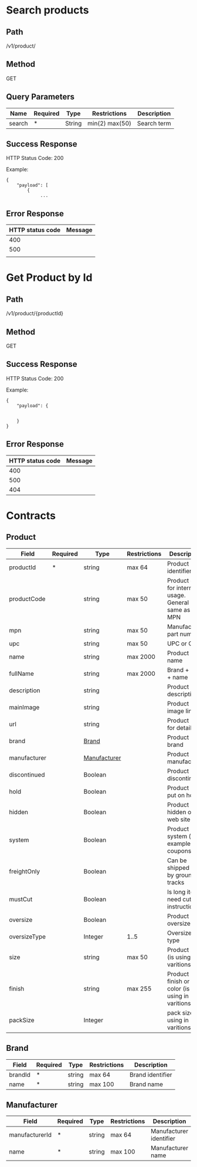 # Search products

## Path
/v1/product/

## Method

GET

## Query Parameters
| Name | Required | Type | Restrictions | Description |
|--|--|--|--|--|
| search | * | String | min(2) max(50) | Search term |

## Success Response

HTTP Status Code: 200

Example:
```
{
    "payload": [
        {
             ...
```

## Error Response


| HTTP status code | Message |
|--|--|
| 400 |  |
| 500 |  |
|  |  |


# Get Product by Id

## Path
/v1/product/{productId}

## Method

GET

## Success Response

HTTP Status Code: 200

Example:
```
{
    "payload": {
       
        
    }
}
```

## Error Response


| HTTP status code | Message |
|--|--|
| 400 |  |
| 500 |  |
| 404 |  |


# Contracts
## Product
| Field | Required | Type | Restrictions | Description |
|--|--|--|--|--|
|  productId | * | string | max 64 | Product identifier |
|  productCode |  | string | max 50 | Product code for internal usage. General same as MPN |
| mpn |  | string | max 50 | Manufacturer part number |
| upc |  | string | max 50 | UPC or GTIN |
| name |  | string | max 2000 | Product name |
| fullName |  | string | max 2000 | Brand + MPN + name |
| description |  | string |  | Product description |
| mainImage |  | string |  | Product main image link |
| url |  | string |  | Product url for details |
| brand |  | [Brand](https://github.com/dkhardwarecom/docs/blob/main/partnerApi/products.md#brand) |  | Product brand |
| manufacturer |  | [Manufacturer](https://github.com/dkhardwarecom/docs/blob/main/partnerApi/products.md#manufacturer) |  | Product manufacturer |
| discontinued |  | Boolean |  | Product is discontinued |
| hold |  | Boolean |  | Product has put on hold |
| hidden |  | Boolean |  | Product is hidden on web site |
| system |  | Boolean |  | Product is system (for example coupons) |
| freightOnly |  | Boolean |  | Can be shipped only by ground by tracks |
| mustCut |  | Boolean |  | Is long item, need cutting instruction |
| oversize |  | Boolean |  | Product is oversize |
| oversizeType |  | Integer | 1..5 | Oversize type |
| size |  | string | max 50 | Product size (is using in varitions) |
| finish |  | string | max 255 | Product finish or color (is using in varitions) |
| packSize |  | Integer |  | pack size (is using in varitions) |


## Brand
| Field | Required | Type | Restrictions | Description |
|--|--|--|--|--|
|  brandId | * | string | max 64 | Brand identifier |
|  name | * | string | max 100 | Brand name |

## Manufacturer
| Field | Required | Type | Restrictions | Description |
|--|--|--|--|--|
|  manufacturerId | * | string | max 64 | Manufacturer identifier |
|  name | * | string | max 100 | Manufacturer name |
